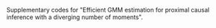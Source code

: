 Supplementary codes for "Efficient GMM estimation for proximal causal inference with a diverging number of moments".

